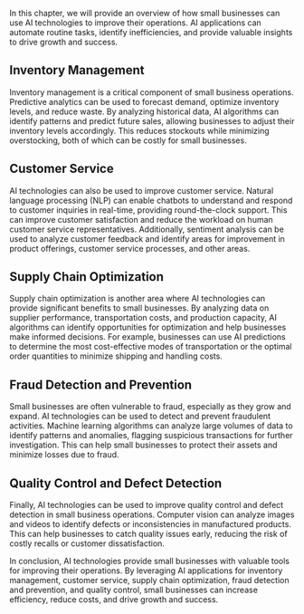 

In this chapter, we will provide an overview of how small businesses can use AI technologies to improve their operations. AI applications can automate routine tasks, identify inefficiencies, and provide valuable insights to drive growth and success.

Inventory Management
--------------------

Inventory management is a critical component of small business operations. Predictive analytics can be used to forecast demand, optimize inventory levels, and reduce waste. By analyzing historical data, AI algorithms can identify patterns and predict future sales, allowing businesses to adjust their inventory levels accordingly. This reduces stockouts while minimizing overstocking, both of which can be costly for small businesses.

Customer Service
----------------

AI technologies can also be used to improve customer service. Natural language processing (NLP) can enable chatbots to understand and respond to customer inquiries in real-time, providing round-the-clock support. This can improve customer satisfaction and reduce the workload on human customer service representatives. Additionally, sentiment analysis can be used to analyze customer feedback and identify areas for improvement in product offerings, customer service processes, and other areas.

Supply Chain Optimization
-------------------------

Supply chain optimization is another area where AI technologies can provide significant benefits to small businesses. By analyzing data on supplier performance, transportation costs, and production capacity, AI algorithms can identify opportunities for optimization and help businesses make informed decisions. For example, businesses can use AI predictions to determine the most cost-effective modes of transportation or the optimal order quantities to minimize shipping and handling costs.

Fraud Detection and Prevention
------------------------------

Small businesses are often vulnerable to fraud, especially as they grow and expand. AI technologies can be used to detect and prevent fraudulent activities. Machine learning algorithms can analyze large volumes of data to identify patterns and anomalies, flagging suspicious transactions for further investigation. This can help small businesses to protect their assets and minimize losses due to fraud.

Quality Control and Defect Detection
------------------------------------

Finally, AI technologies can be used to improve quality control and defect detection in small business operations. Computer vision can analyze images and videos to identify defects or inconsistencies in manufactured products. This can help businesses to catch quality issues early, reducing the risk of costly recalls or customer dissatisfaction.

In conclusion, AI technologies provide small businesses with valuable tools for improving their operations. By leveraging AI applications for inventory management, customer service, supply chain optimization, fraud detection and prevention, and quality control, small businesses can increase efficiency, reduce costs, and drive growth and success.
